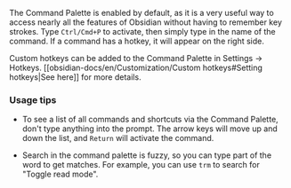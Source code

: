 The Command Palette is enabled by default, as it is a very useful way to access nearly all the features of Obsidian without having to remember key strokes. Type `Ctrl/Cmd+P` to activate, then simply type in the name of the command. If a command has a hotkey, it will appear on the right side.

Custom hotkeys can be added to the Command Palette in Settings -> Hotkeys. [[obsidian-docs/en/Customization/Custom hotkeys#Setting hotkeys|See here]] for more details.

### Usage tips

- To see a list of all commands and shortcuts via the Command Palette, don't type anything into the prompt. The arrow keys will move up and down the list, and `Return` will activate the command. 

- Search in the command palette is fuzzy, so you can type part of the word to get matches. For example, you can use `trm` to search for "Toggle read mode".

